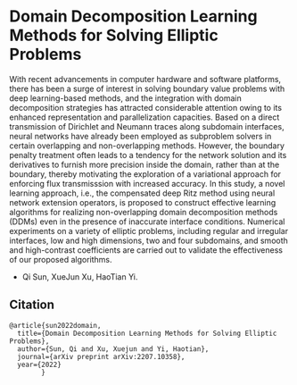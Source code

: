 # Domain Decomposition Learning Methods for Solving Elliptic Problems
With recent advancements in computer hardware and software platforms, there has been a surge of interest in solving boundary value problems with deep learning-based methods, and the integration with domain decomposition strategies has attracted considerable attention owing to its enhanced representation and parallelization capacities. Based on a direct transmission of Dirichlet and Neumann traces along subdomain interfaces, neural networks have already been employed as subproblem solvers in certain overlapping and non-overlapping methods. However, the boundary penalty treatment often leads to a tendency for the network solution and its derivatives to furnish more precision inside the domain, rather than at the boundary, thereby motivating the exploration of a variational approach for enforcing flux transmisssion with increased accuracy. In this study, a novel learning approach, i.e., the compensated deep Ritz method using neural network extension operators, is proposed to construct effective learning algorithms for realizing non-overlapping domain decomposition methods (DDMs) even in the presence of inaccurate interface conditions. Numerical experiments on a variety of elliptic problems, including regular and irregular interfaces, low and high dimensions, two and four subdomains, and smooth and high-contrast coefficients are carried out to validate the effectiveness of our proposed algorithms.

- Qi Sun, XueJun Xu, HaoTian Yi.


## Citation

    @article{sun2022domain,
      title={Domain Decomposition Learning Methods for Solving Elliptic Problems},
      author={Sun, Qi and Xu, Xuejun and Yi, Haotian},
      journal={arXiv preprint arXiv:2207.10358},
      year={2022}
            }
